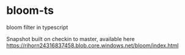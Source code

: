 # bloom-ts
bloom filter in typescript

Snapshot built on checkin to master, available here https://rihorn24316837458.blob.core.windows.net/bloom/index.html
